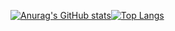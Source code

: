 [![Anurag's GitHub stats](https://readme-stats-2-one.vercel.app/api?username=franius8&hide_title=true&count_private=true&show_icons=true)](https://github.com/anuraghazra/github-readme-stats)[![Top Langs](https://readme-stats-2-one.vercel.app/api/top-langs/?username=franius8&layout=compact&langs_count=6&hide=html,css&cache_seconds=7200)](https://github.com/anuraghazra/github-readme-stats)
